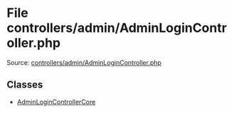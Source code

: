 File controllers/admin/AdminLoginController.php
=========

Source: [controllers/admin/AdminLoginController.php](https://github.com/PrestaShop/PrestaShop/blob/1.5.0.15/controllers/admin/AdminLoginController.php)


Classes
-------

* [AdminLoginControllerCore](class.AdminLoginControllerCore.md)

